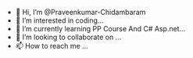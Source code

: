 - 👋 Hi, I’m @Praveenkumar-Chidambaram
- 👀 I’m interested in coding...
- 🌱 I’m currently learning PP Course And C# Asp.net...
- 💞️ I’m looking to collaborate on ...
- 📫 How to reach me ...

<!---
Praveenkumar-Chidambaram/Praveenkumar-Chidambaram is a ✨ special ✨ repository because its `README.md` (this file) appears on your GitHub profile.
You can click the Preview link to take a look at your changes.
--->
